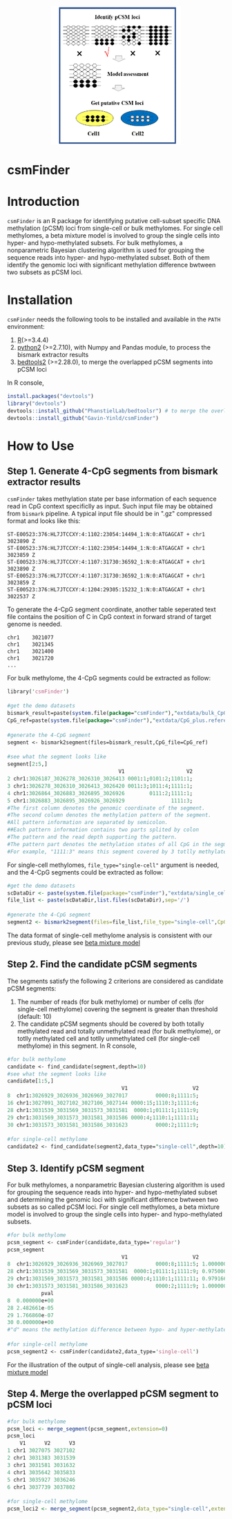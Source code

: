 <div align=center><img width="300" height="320" src="https://github.com/Gavin-Yinld/csmFInder/blob/master/figures/csmFinder.gif"/></div>

# csmFinder

# Introduction

`csmFinder` is an R package for identifying putative cell-subset specific DNA methylation (pCSM) loci from single-cell or bulk methylomes. For single cell methylomes, a beta mixture model is involved to group the single cells into hyper- and hypo-methylated subsets. For bulk methylomes, a nonparametric Bayesian clustering algorithm is used for grouping the sequence reads into hyper- and hypo-methylated subset. Both of them identify the genomic loci with significant methylation difference bwtween two subsets as pCSM loci. 

# Installation
`csmFinder` needs the following tools to be installed and available in the `PATH` environment:
1.  [R](https://www.r-project.org/)(>=3.4.4)
2.  [python2](https://www.python.org/downloads/) (>=2.7.10), with Numpy and Pandas module, to process the bismark extractor results
3.  [bedtools2](https://github.com/arq5x/bedtools2) (>=2.28.0), to merge the overlapped pCSM segments into pCSM loci

In R console,
```R
install.packages("devtools")
library("devtools")
devtools::install_github("PhanstielLab/bedtoolsr") # to merge the overlopped pCSM segments
devtools::install_github("Gavin-Yinld/csmFinder")
```
# How to Use

## Step 1. Generate 4-CpG segments from bismark extractor results
`csmFinder` takes methylation state per base information of each sequence read in CpG context specificlly as input. Such input file may be obtained from `bismark` pipeline. A typical input file should be in ".gz" compressed format and looks like this:

```
ST-E00523:376:HL7JTCCXY:4:1102:23054:14494_1:N:0:ATGAGCAT + chr1  3023890 Z
ST-E00523:376:HL7JTCCXY:4:1102:23054:14494_1:N:0:ATGAGCAT + chr1  3023859 Z
ST-E00523:376:HL7JTCCXY:4:1107:31730:36592_1:N:0:ATGAGCAT + chr1  3023890 Z
ST-E00523:376:HL7JTCCXY:4:1107:31730:36592_1:N:0:ATGAGCAT + chr1  3023859 Z
ST-E00523:376:HL7JTCCXY:4:1204:29305:15232_1:N:0:ATGAGCAT + chr1  3022537 Z
```
To generate the 4-CpG segment coordinate, another table seperated text file contains the position of C in CpG context
in forward strand of target genome is needed.

```chr1	3021025
chr1	3021077
chr1	3021345
chr1	3021400
chr1	3021720
...
```
For bulk methylome, the 4-CpG segments could be extracted as follow:

```perl
library('csmFinder')

#get the demo datasets
bismark_result=paste(system.file(package="csmFinder"),"extdata/bulk_CpG_extract_file/demo.dataset.gz",sep='/')
CpG_ref=paste(system.file(package="csmFinder"),"extdata/CpG_plus.reference",sep='/')

#generate the 4-CpG segment
segment <- bismark2segment(files=bismark_result,CpG_file=CpG_ref)

#see what the segment looks like
segment[2:5,] 
                                    V1                    V2
2 chr1:3026187_3026278_3026310_3026413 0001:1;0101:2;1101:1;
3 chr1:3026278_3026310_3026413_3026420 0011:3;1011:4;1111:1;
4 chr1:3026864_3026883_3026895_3026926        0111:2;1111:1;
5 chr1:3026883_3026895_3026926_3026929               1111:3;
#The first column denotes the genomic coordinate of the segment.
#The second column denotes the methylation pattern of the segment. 
#All pattern information are separated by semicolon.
##Each pattern information contains two parts splited by colon
#The pattern and the read depth supporting the pattern. 
#The pattern part denotes the methylation states of all CpG in the segment with 0 representing for unmethylation and 1 for methylation.
#For example, "1111:3" means this segment covered by 3 totlly methylated reads in this genomic loci.
```
For single-cell methylomes, `file_type="single-cell"` argument is needed, and the 4-CpG segments could be extracted as follow:

```R
#get the demo datasets
scDataDir <- paste(system.file(package="csmFinder"),"extdata/single_cell_CpG_extract_file",sep='/')
file_list <- paste(scDataDir,list.files(scDataDir),sep='/')

#generate the 4-CpG segment
segment2 <- bismark2segment(files=file_list,file_type="single-cell",CpG_file=CpG_ref)
```
The data format of single-cell methylome analysis is consistent with our previous study, please see [beta mixture model](https://github.com/Evan-Evans/Beta-Mixture-Model)

## Step 2. Find the candidate pCSM segments
The segments satisfy the following 2 criterions are considered as candidate pCSM segments:
1. The number of reads (for bulk methylome) or number of cells (for single-cell methylome) covering the segment is greater than threshold (default: 10)
2. The candidate pCSM segments should be covered by both totally methylated read and totally unmethylated read (for bulk methylome), or totlly methylated cell and totlly unmethylated cell (for single-cell methylome) in this segment. 
In R console,
```perl
#for bulk methylome
candidate <- find_candidate(segment,depth=10)
#see what the segment looks like
candidate[1:5,]
                                     V1                     V2
8  chr1:3026929_3026936_3026969_3027017         0000:8;1111:5;
16 chr1:3027091_3027102_3027106_3027144 0000:15;1110:3;1111:6;
28 chr1:3031539_3031569_3031573_3031581  0000:1;0111:1;1111:9;
29 chr1:3031569_3031573_3031581_3031586 0000:4;1110:1;1111:11;
30 chr1:3031573_3031581_3031586_3031623         0000:2;1111:9;

#for single-cell methylome
candidate2 <- find_candidate(segment2,data_type="single-cell",depth=10)
```
## Step 3. Identify pCSM segment 
For bulk methylomes, a nonparametric Bayesian clustering algorithm is used for grouping the sequence reads into hyper- and hypo-methylated subset and determining the genomic loci with significant difference bwtween two subsets as so called pCSM loci. For single cell methylomes, a beta mixture model is involved to group the single cells into hyper- and hypo-methylated subsets.
```perl
#for bulk methylome
pcsm_segment <- csmFinder(candidate,data_type='regular')
pcsm_segment
                                     V1                     V2         d
8  chr1:3026929_3026936_3026969_3027017         0000:8;1111:5; 1.0000000
28 chr1:3031539_3031569_3031573_3031581  0000:1;0111:1;1111:9; 0.9750000
29 chr1:3031569_3031573_3031581_3031586 0000:4;1110:1;1111:11; 0.9791667
30 chr1:3031573_3031581_3031586_3031623         0000:2;1111:9; 1.0000000
           pval
8  0.000000e+00
28 2.482661e-05
29 1.766860e-07
30 0.000000e+00
#"d" means the methylation difference between hypo- and hyper-methylated reads.

#for single-cell methylome
pcsm_segment2 <- csmFinder(candidate2,data_type='single-cell')
```
For the illustration of the output of single-cell analysis, please see [beta mixture model](https://github.com/Evan-Evans/Beta-Mixture-Model)
## Step 4. Merge the overlapped pCSM segment to pCSM loci
```R
#for bulk methylome
pcsm_loci <- merge_segment(pcsm_segment,extension=0)
pcsm_loci
    V1      V2      V3
1 chr1 3027075 3027102
2 chr1 3031383 3031539
3 chr1 3031581 3031632
4 chr1 3035642 3035833
5 chr1 3035927 3036246
6 chr1 3037739 3037802

#for single-cell methylome
pcsm_loci2 <- merge_segment(pcsm_segment2,data_type="single-cell",extension=0)
```


